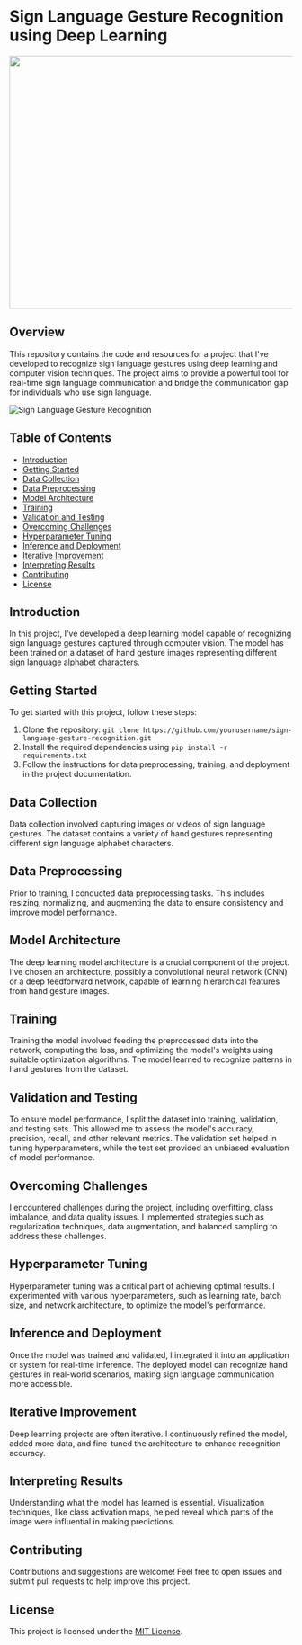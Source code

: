 # Sign Language Gesture Recognition using Deep Learning
<p align="center">
<img src="https://1.bp.blogspot.com/-8SxmsK5VoJ0/XVrTpMrJDFI/AAAAAAAAEiM/nAa3vuj8a2sjgEPAeMKXD4m09yKUgjVIQCLcBGAs/s640/Screenshot%2B2019-08-19%2Bat%2B9.51.25%2BAM.png" width="1060" height="450">
</p>

## Overview

This repository contains the code and resources for a project that I've developed to recognize sign language gestures using deep learning and computer vision techniques. The project aims to provide a powerful tool for real-time sign language communication and bridge the communication gap for individuals who use sign language.

![Sign Language Gesture Recognition](link-to-image-or-gif)

## Table of Contents

- [Introduction](#introduction)
- [Getting Started](#getting-started)
- [Data Collection](#data-collection)
- [Data Preprocessing](#data-preprocessing)
- [Model Architecture](#model-architecture)
- [Training](#training)
- [Validation and Testing](#validation-and-testing)
- [Overcoming Challenges](#overcoming-challenges)
- [Hyperparameter Tuning](#hyperparameter-tuning)
- [Inference and Deployment](#inference-and-deployment)
- [Iterative Improvement](#iterative-improvement)
- [Interpreting Results](#interpreting-results)
- [Contributing](#contributing)
- [License](#license)

## Introduction

In this project, I've developed a deep learning model capable of recognizing sign language gestures captured through computer vision. The model has been trained on a dataset of hand gesture images representing different sign language alphabet characters.

## Getting Started

To get started with this project, follow these steps:

1. Clone the repository: `git clone https://github.com/yourusername/sign-language-gesture-recognition.git`
2. Install the required dependencies using `pip install -r requirements.txt`
3. Follow the instructions for data preprocessing, training, and deployment in the project documentation.

## Data Collection

Data collection involved capturing images or videos of sign language gestures. The dataset contains a variety of hand gestures representing different sign language alphabet characters.

## Data Preprocessing

Prior to training, I conducted data preprocessing tasks. This includes resizing, normalizing, and augmenting the data to ensure consistency and improve model performance.

## Model Architecture

The deep learning model architecture is a crucial component of the project. I've chosen an architecture, possibly a convolutional neural network (CNN) or a deep feedforward network, capable of learning hierarchical features from hand gesture images.

## Training

Training the model involved feeding the preprocessed data into the network, computing the loss, and optimizing the model's weights using suitable optimization algorithms. The model learned to recognize patterns in hand gestures from the dataset.

## Validation and Testing

To ensure model performance, I split the dataset into training, validation, and testing sets. This allowed me to assess the model's accuracy, precision, recall, and other relevant metrics. The validation set helped in tuning hyperparameters, while the test set provided an unbiased evaluation of model performance.

## Overcoming Challenges

I encountered challenges during the project, including overfitting, class imbalance, and data quality issues. I implemented strategies such as regularization techniques, data augmentation, and balanced sampling to address these challenges.

## Hyperparameter Tuning

Hyperparameter tuning was a critical part of achieving optimal results. I experimented with various hyperparameters, such as learning rate, batch size, and network architecture, to optimize the model's performance.

## Inference and Deployment

Once the model was trained and validated, I integrated it into an application or system for real-time inference. The deployed model can recognize hand gestures in real-world scenarios, making sign language communication more accessible.

## Iterative Improvement

Deep learning projects are often iterative. I continuously refined the model, added more data, and fine-tuned the architecture to enhance recognition accuracy.

## Interpreting Results

Understanding what the model has learned is essential. Visualization techniques, like class activation maps, helped reveal which parts of the image were influential in making predictions.

## Contributing

Contributions and suggestions are welcome! Feel free to open issues and submit pull requests to help improve this project.

## License

This project is licensed under the [MIT License](LICENSE).
